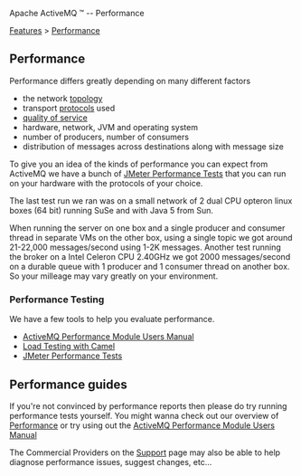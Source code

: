 Apache ActiveMQ ™ -- Performance 

[Features](features.html) > [Performance](performance.html)


Performance
-----------

Performance differs greatly depending on many different factors

*   the network [topology](topologies.html)
*   transport [protocols](uri-protocols.html) used
*   [quality of service](qos.html)
*   hardware, network, JVM and operating system
*   number of producers, number of consumers
*   distribution of messages across destinations along with message size

To give you an idea of the kinds of performance you can expect from ActiveMQ we have a bunch of [JMeter Performance Tests](jmeter-performance-tests.html) that you can run on your hardware with the protocols of your choice.

The last test run we ran was on a small network of 2 dual CPU opteron linux boxes (64 bit) running SuSe and with Java 5 from Sun.

When running the server on one box and a single producer and consumer thread in separate VMs on the other box, using a single topic we got around 21-22,000 messages/second using 1-2K messages. Another test running the broker on a Intel Celeron CPU 2.40GHz we got 2000 messages/second on a durable queue with 1 producer and 1 consumer thread on another box. So your milleage may vary greatly on your environment.

### Performance Testing

We have a few tools to help you evaluate performance.

*   [ActiveMQ Performance Module Users Manual](activemq-performance-module-users-manual.html)
*   [Load Testing with Camel](load-testing-with-camel.html)
*   [JMeter Performance Tests](jmeter-performance-tests.html)

Performance guides
------------------

If you're not convinced by performance reports then please do try running performance tests yourself. You might wanna check out our overview of [Performance](performance.html) or try using out the [ActiveMQ Performance Module Users Manual](activemq-performance-module-users-manual.html)

The Commercial Providers on the [Support](support.html) page may also be able to help diagnose performance issues, suggest changes, etc...

